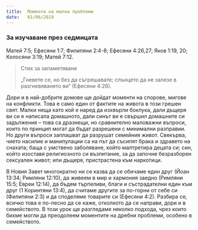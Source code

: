 ```yaml
---
title:  Моменти на малки проблеми
date:   01/06/2019
---
```


### За изучаване през седмицата
Матей 7:5; Ефесяни 1:7; Филипяни 2:4-8; Ефесяни 4:26,27; Яков 1:19, 20; Колосяни 3:19; Матей 7:12.

> <p>Стих за запаметяване</p>
> „Гневете се, но без да съгрешавате; слънцето да не залезе в разгневяването ви“ (Ефесяни 4:26).

Дори и в най-добрите домове ще дойдат моменти на спорове, мигове на конфликти. Това е само един от фактите на живота в този грешен свят. Малки неща като кой е наред да изхвърли боклука, дали дъщеря ви си е написала домашното, дали синът ви е свършил домашните си задължения – това са дразнещи, но сравнително маловажни въпроси, които по принцип могат да бъдат разрешени с минимални разправии. Но други въпроси заплашват да разрушат семейния живот. Свекърва, чието насилие и манипулации са на път да съсипят брака и здравето на снахата; баща с умствено заболяване, който малтретира децата си; син, който изоставя религиозното си възпитание, за да започне безразборен сексуален живот; или дъщеря, пристрастена към наркотици.

В Новия Завет многократно ни се казва да се обичаме един друг (Йоан 13:34; Римляни 12:10), да живеем в мир и хармония заедно (Римляни 15:5; Евреи 12:14), да бъдем търпеливи, благи и състрадателни един към друг (1 Коринтяни 13:4), да считаме другите за по-горни от себе си (Филипяни 2:3) и да споделяме товарите си (Ефесяни 4:2). Разбира се, всичко това е по-лесно да се каже, отколкото да се направи, дори и в семейството. В този урок ще разгледаме няколко подхода, чрез които бихме могли да преодолеем моментите на дребни проблеми, особено в семейството.